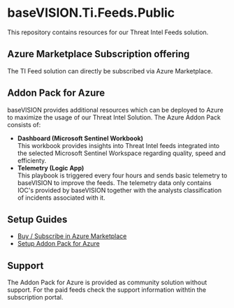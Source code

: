 # baseVISION.Ti.Feeds.Public

This repository contains resources for our Threat Intel Feeds solution.

## Azure Marketplace Subscription offering

The TI Feed solution can directly be subscribed via Azure Marketplace.

## Addon Pack for Azure

baseVISION provides additional resources which can be deployed to Azure to maximize the usage of our Threat Intel Solution. The Azure Addon Pack consists of:

* **Dashboard (Microsoft Sentinel Workbook)**\
This workbook provides insights into Threat Intel feeds integrated into the selected Microsoft Sentinel Workspace regarding quality, speed and efficienty.
* **Telemetry (Logic App)**\
This playbook is triggered every four hours and sends basic telemetry to baseVISION to improve the feeds. The telemetry data only contains IOC\'s provided by baseVISION together with the analysts classification of incidents associated with it.

## Setup Guides

* [Buy / Subscribe in Azure Marketplace](SubscribeAzureMarketplaceOffering.md)
* [Setup Addon Pack for Azure](SetupAddonPack.md)

## Support

The Addon Pack for Azure is provided as community solution without support. For the paid feeds check the support information withtin the subscription portal.
